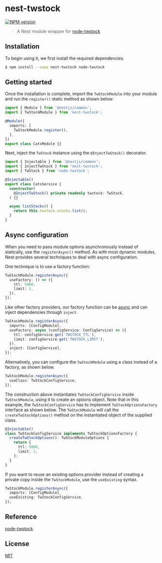 # nest-twstock

[![NPM version][npm-image]][npm-url]

> A Nest module wrapper for [node-twstock](https://github.com/chunkai1312/node-twstock)

## Installation

To begin using it, we first install the required dependencies.

```bash
$ npm install --save nest-twstock node-twstock
```

## Getting started

Once the installation is complete, import the `TwStockModule` into your module and run the `register()` static method as shown below:

```typescript
import { Module } from '@nestjs/common';
import { TwStockModule } from 'nest-twstock';

@Module({
  imports: [
    TwStockModule.register(),
  ],
})
export class CatsModule {}
```

Next, inject the `TwStock` instance using the `@InjectTwStock()` decorator.

```typescript
import { Injectable } from '@nestjs/common';
import { InjectTwStock } from 'nest-twstock';
import { TwStock } from 'node-twstock';

@Injectable()
export class CatsService {
  constructor(
    @InjectTwStock() private readonly twstock: TwStock,
  ) {}

  async listStocks() {
    return this.twstock.stocks.list();
  }
}
```

## Async configuration

When you need to pass module options asynchronously instead of statically, use the `registerAsync()` method. As with most dynamic modules, Nest provides several techniques to deal with async configuration.

One technique is to use a factory function:

```typescript
TwStockModule.registerAsync({
  useFactory: () => ({
    ttl: 5000,
    limit: 1,
  }),
});
```

Like other factory providers, our factory function can be [async](https://docs.nestjs.com/fundamentals/custom-providers#factory-providers-usefactory) and can inject dependencies through `inject`.

```typescript
TwStockModule.registerAsync({
  imports: [ConfigModule],
  useFactory: async (configService: ConfigService) => ({
    ttl: configService.get('TWSTOCK_TTL'),
    limit: configService.get('TWSTOCK_LIMIT'),
  }),
  inject: [ConfigService],
});
```

Alternatively, you can configure the `TwStockModule` using a class instead of a factory, as shown below.

```typescript
TwStockModule.registerAsync({
  useClass: TwStockConfigService,
});
```

The construction above instantiates `TwStockConfigService` inside `TwStockModule`, using it to create an options object. Note that in this example, the `TwStockConfigService` has to implement `TwStockOptionsFactory` interface as shown below. The `TwStockModule` will call the `createTwStockOptions()` method on the instantiated object of the supplied class.

```typescript
@Injectable()
class TwStockConfigService implements TwStockOptionsFactory {
  createTwStockOptions(): TwStockModuleOptions {
    return {
      ttl: 5000,
      limit: 1,
    };
  }
}
```

If you want to reuse an existing options provider instead of creating a private copy inside the `TwStockModule`, use the `useExisting` syntax.

```typescript
TwStockModule.registerAsync({
  imports: [ConfigModule],
  useExisting: TwStockConfigService,
});
```

## Reference

[node-twstock](https://github.com/chunkai1312/node-twstock)

## License

[MIT](LICENSE)

[npm-image]: https://img.shields.io/npm/v/nest-twstock.svg
[npm-url]: https://npmjs.com/package/nest-twstock
